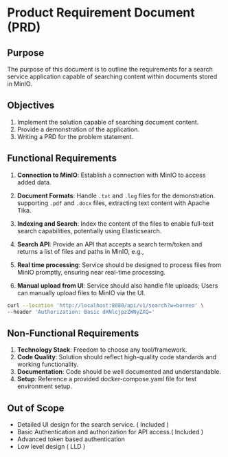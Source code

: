 # Product Requirement Document (PRD)

## Purpose
The purpose of this document is to outline the requirements for a search service application capable of searching content within documents stored in MinIO.

## Objectives

1. Implement the solution capable of searching document content.
2. Provide a demonstration of the application.
3. Writing a PRD for the problem statement.

## Functional Requirements

1. **Connection to MinIO**: Establish a connection with MinIO to access added data.

2. **Document Formats**: Handle `.txt` and `.log` files for the demonstration. supporting `.pdf` and `.docx` files, extracting text content with Apache Tika.

3. **Indexing and Search**: Index the content of the files to enable full-text search capabilities, potentially using Elasticsearch.

4. **Search API**: Provide an API that accepts a search term/token and returns a list of files and paths in MinIO, e.g., 

5. **Real time processing**: Service should be designed to process files from MinIO promptly, ensuring near real-time processing.

6. **Manual upload from UI**: Service should also handle file uploads; Users can manually upload files to MinIO via the UI.

```bash
curl --location 'http://localhost:8080/api/v1/search?w=borneo' \
--header 'Authorization: Basic dXNlcjpzZWNyZXQ='
```

## Non-Functional Requirements

1. **Technology Stack**: Freedom to choose any tool/framework.
2. **Code Quality**: Solution should reflect high-quality code standards and working functionality.
3. **Documentation**: Code should be well documented and understandable.
4. **Setup**: Reference a provided docker-compose.yaml file for test environment setup.

## Out of Scope 
- Detailed UI design for the search service. ( Included )
- Basic Authentication and authorization for API access.( Included ) 
- Advanced token based authentication
- Low level design ( LLD )



